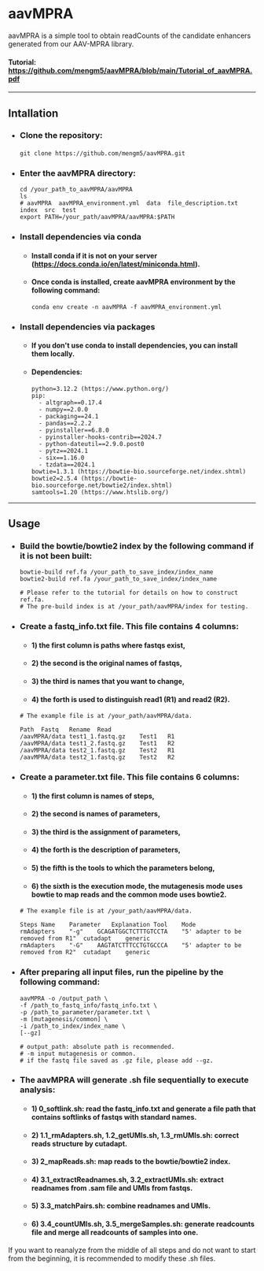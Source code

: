 # aavMPRA
aavMPRA is a simple tool to obtain readCounts of the candidate enhancers generated from our AAV-MPRA library.
#### Tutorial: https://github.com/mengm5/aavMPRA/blob/main/Tutorial_of_aavMPRA.pdf
***
## Intallation
* ### Clone the repository:
  ​```
  git clone https://github.com/mengm5/aavMPRA.git
​  ```
* ### Enter the aavMPRA directory:
  ```
  cd /your_path_to_aavMPRA/aavMPRA
  ls
  # aavMPRA  aavMPRA_environment.yml  data  file_description.txt  index  src  test
  export PATH=/your_path/aavMPRA/aavMPRA:$PATH
  ```
* ### Install dependencies via conda
  * #### Install conda if it is not on your server (https://docs.conda.io/en/latest/miniconda.html).
  * #### Once conda is installed, create aavMPRA environment by the following command: 
    ```
    conda env create -n aavMPRA -f aavMPRA_environment.yml
    ```

* ### Install dependencies via packages
  * #### If you don't use conda to install dependencies, you can install them locally.
  * #### Dependencies: 
    ```
    python=3.12.2 (https://www.python.org/)
    pip:
      - altgraph==0.17.4
      - numpy==2.0.0
      - packaging==24.1
      - pandas==2.2.2
      - pyinstaller==6.8.0
      - pyinstaller-hooks-contrib==2024.7
      - python-dateutil==2.9.0.post0
      - pytz==2024.1
      - six==1.16.0
      - tzdata==2024.1
    bowtie=1.3.1 (https://bowtie-bio.sourceforge.net/index.shtml)
    bowtie2=2.5.4 (https://bowtie-bio.sourceforge.net/bowtie2/index.shtml)
    samtools=1.20 (https://www.htslib.org/)
    ```
***
## Usage
* ### Build the bowtie/bowtie2 index by the following command if it is not been built:
  ```
  bowtie-build ref.fa /your_path_to_save_index/index_name
  bowtie2-build ref.fa /your_path_to_save_index/index_name

  # Please refer to the tutorial for details on how to construct ref.fa.
  # The pre-build index is at /your_path/aavMPRA/index for testing.
  ```
  
* ### Create a fastq_info.txt file. This file contains 4 columns:
  * #### 1) the first column is paths where fastqs exist, 
  * #### 2) the second is the original names of fastqs, 
  * #### 3) the third is names that you want to change, 
  * #### 4) the forth is used to distinguish read1 (R1) and read2 (R2).
  ```
  # The example file is at /your_path/aavMPRA/data.
  
  Path	Fastq	Rename	Read
  /aavMPRA/data	test1_1.fastq.gz	Test1	R1
  /aavMPRA/data	test1_2.fastq.gz	Test1	R2
  /aavMPRA/data	test2_1.fastq.gz	Test2	R1
  /aavMPRA/data	test2_1.fastq.gz	Test2	R2
  ```
  
* ### Create a parameter.txt file. This file contains 6 columns:
  * #### 1) the first column is names of steps,
  * #### 2) the second is names of parameters,
  * #### 3) the third is the assignment of parameters,
  * #### 4) the forth is the description of parameters,
  * #### 5) the fifth is the tools to which the parameters belong,
  * #### 6) the sixth is the execution mode, the mutagenesis mode uses bowtie to map reads and the common mode uses bowtie2. 
  ```
  # The example file is at /your_path/aavMPRA/data.
  
  Steps	Name	Parameter	Explanation	Tool	Mode
  rmAdapters	"-g"	GCAGATGGCTCTTTGTCCTA	"5' adapter to be removed from R1"	cutadapt	generic
  rmAdapters	"-G"	AAGTATCTTTCCTGTGCCCA	"5' adapter to be removed from R2"	cutadapt	generic
  ```

* ### After preparing all input files, run the pipeline by the following command:
  ```
  aavMPRA -o /output_path \ 
  -f /path_to_fastq_info/fastq_info.txt \
  -p /path_to_parameter/parameter.txt \
  -m [mutagenesis/common] \ 
  -i /path_to_index/index_name \
  [--gz]

  # output_path: absolute path is recommended.
  # -m input mutagenesis or common.
  # if the fastq file saved as .gz file, please add --gz.
  ```

* ### The aavMPRA will generate .sh file sequentially to execute analysis:
  * #### 1) 0_softlink.sh: read the fastq_info.txt and generate a file path that contains softlinks of fastqs with standard names.
  * #### 2) 1.1_rmAdapters.sh, 1.2_getUMIs.sh, 1.3_rmUMIs.sh: correct reads structure by cutadapt.
  * #### 3) 2_mapReads.sh: map reads to the bowtie/bowtie2 index.
  * #### 4) 3.1_extractReadnames.sh, 3.2_extractUMIs.sh: extract readnames from .sam file and UMIs from fastqs.
  * #### 5) 3.3_matchPairs.sh: combine readnames and UMIs.
  * #### 6) 3.4_countUMIs.sh, 3.5_mergeSamples.sh: generate readcounts file and merge all readcounts of samples into one.

If you want to reanalyze from the middle of all steps and do not want to start from the beginning, it is recommended to modify these .sh files.
